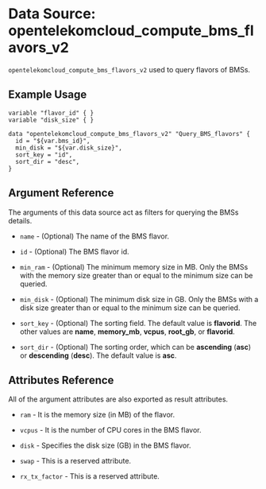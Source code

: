 # Data Source: opentelekomcloud_compute_bms_flavors_v2

`opentelekomcloud_compute_bms_flavors_v2` used to query flavors of BMSs.

## Example Usage

```hcl
variable "flavor_id" { }
variable "disk_size" { }

data "opentelekomcloud_compute_bms_flavors_v2" "Query_BMS_flavors" {
  id = "${var.bms_id}",
  min_disk = "${var.disk_size}",
  sort_key = "id",
  sort_dir = "desc",
}  
```

## Argument Reference

The arguments of this data source act as filters for querying the BMSs details.

* `name` - (Optional) The name of the BMS flavor.

* `id` - (Optional) The BMS flavor id.

* `min_ram` - (Optional) The minimum memory size in MB. Only the BMSs with the memory size greater than or equal to the minimum size can be queried.

* `min_disk` - (Optional) The minimum disk size in GB. Only the BMSs with a disk size greater than or equal to the minimum size can be queried.

* `sort_key` - (Optional) The sorting field. The default value is **flavorid**. The other values are **name**, **memory_mb**, **vcpus**, **root_gb**, or **flavorid**.

* `sort_dir` - (Optional) The sorting order, which can be **ascending** (**asc**) or **descending** (**desc**). The default value is **asc**.

## Attributes Reference

All of the argument attributes are also exported as result attributes. 

* `ram` - It is the memory size (in MB) of the flavor.

* `vcpus` - It is the number of CPU cores in the BMS flavor.

* `disk` - Specifies the disk size (GB) in the BMS flavor.

* `swap` -  This is a reserved attribute.

* `rx_tx_factor` - This is a reserved attribute.
